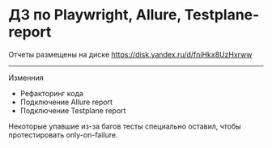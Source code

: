 # ДЗ по Playwright, Allure, Testplane-report

Отчеты размещены на диске https://disk.yandex.ru/d/fniHkx8UzHxrww

---
Изменния

* Рефакторинг кода
* Подключение Allure report
* Подключение Testplane report

Некоторые упавшие из-за багов тесты специально оставил,
чтобы протестировать only-on-failure.